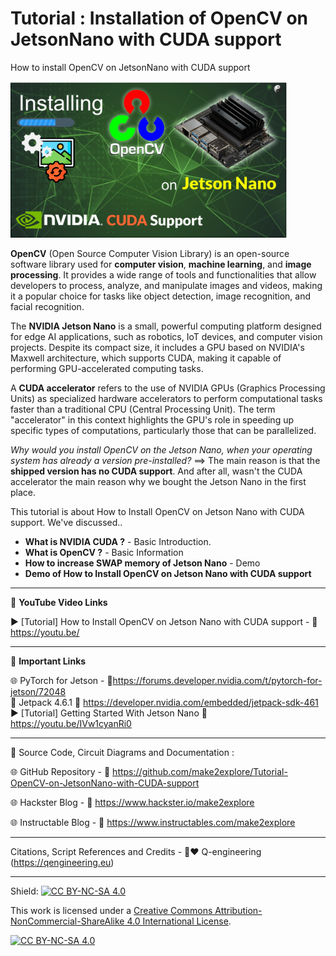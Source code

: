 # Tutorial : Installation of OpenCV on JetsonNano with CUDA support

How to install OpenCV on JetsonNano with CUDA support
  
<img src="/images/OpenCV-Nano-Thumb.jpg" height="250" >
  
**OpenCV** (Open Source Computer Vision Library) is an open-source software library used for **computer vision**, **machine learning**, and **image processing**. It provides a wide range of tools and functionalities that allow developers to process, analyze, and manipulate images and videos, making it a popular choice for tasks like object detection, image recognition, and facial recognition. 
  
The **NVIDIA Jetson Nano** is a small, powerful computing platform designed for edge AI applications, such as robotics, IoT devices, and computer vision projects. Despite its compact size, it includes a GPU based on NVIDIA's Maxwell architecture, which supports CUDA, making it capable of performing GPU-accelerated computing tasks.  
  
A **CUDA accelerator** refers to the use of NVIDIA GPUs (Graphics Processing Units) as specialized hardware accelerators to perform computational tasks faster than a traditional CPU (Central Processing Unit). The term "accelerator" in this context highlights the GPU's role in speeding up specific types of computations, particularly those that can be parallelized.  
  
*Why would you install OpenCV on the Jetson Nano, when your operating system has already a version pre-installed?* 
==> The main reason is that the **shipped version has no CUDA support**. And after all, wasn't the CUDA accelerator the main reason why we bought the Jetson Nano in the first place.  
  

This tutorial is about How to Install OpenCV on Jetson Nano with CUDA support. We've discussed..  
- **What is NVIDIA CUDA ?** - Basic Introduction. 
- **What is OpenCV ?** - Basic Information 
- **How to increase SWAP memory of Jetson Nano** - Demo
- **Demo of How to Install OpenCV on Jetson Nano with CUDA support** 


------------------------------------------------------------------------------------------------------

📕 **YouTube Video Links**  

▶️ [Tutorial] How to Install OpenCV on Jetson Nano with CUDA support - 🔗 https://youtu.be/

-------------------------------------------------------------------------------------------------------
📒 **Important Links**  
 
🌐 PyTorch for Jetson - 🔗https://forums.developer.nvidia.com/t/pytorch-for-jetson/72048  
📗 Jetpack 4.6.1 🔗 https://developer.nvidia.com/embedded/jetpack-sdk-461  
▶️ [Tutorial] Getting Started With Jetson Nano 🔗 https://youtu.be/IVw1cyanRi0  

------------------------------------------------------------------------------------------------------

📜 Source Code, Circuit Diagrams and Documentation : 

🌐 GitHub Repository - 🔗 https://github.com/make2explore/Tutorial-OpenCV-on-JetsonNano-with-CUDA-support    
  
🌐 Hackster Blog - 🔗 https://www.hackster.io/make2explore  
  
🌐 Instructable Blog - 🔗 https://www.instructables.com/make2explore  
  

------------------------------------------------------------------------------------------  
  
Citations, Script References and Credits - 🙏❤️ Q-engineering (https://qengineering.eu)
  
------------------------------------------------------------------------------------------  

Shield: [![CC BY-NC-SA 4.0][cc-by-nc-sa-shield]][cc-by-nc-sa]

This work is licensed under a
[Creative Commons Attribution-NonCommercial-ShareAlike 4.0 International License][cc-by-nc-sa].

[![CC BY-NC-SA 4.0][cc-by-nc-sa-image]][cc-by-nc-sa]

[cc-by-nc-sa]: http://creativecommons.org/licenses/by-nc-sa/4.0/
[cc-by-nc-sa-image]: https://licensebuttons.net/l/by-nc-sa/4.0/88x31.png
[cc-by-nc-sa-shield]: https://img.shields.io/badge/License-CC%20BY--NC--SA%204.0-lightgrey.svg